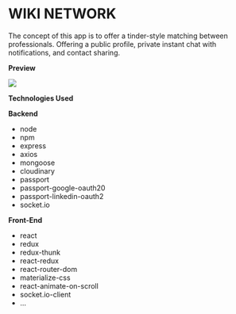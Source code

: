 # WIKI NETWORK

The concept of this app is to offer a tinder-style matching between professionals. Offering a public profile, private instant chat with notifications, and contact sharing.

**Preview**

![](wikinetwork.gif)

**Technologies Used**

**Backend**

- node
- npm
- express
- axios
- mongoose
- cloudinary
- passport
- passport-google-oauth20
- passport-linkedin-oauth2
- socket.io

**Front-End**

- react
- redux
- redux-thunk
- react-redux
- react-router-dom
- materialize-css
- react-animate-on-scroll
- socket.io-client
- ...
